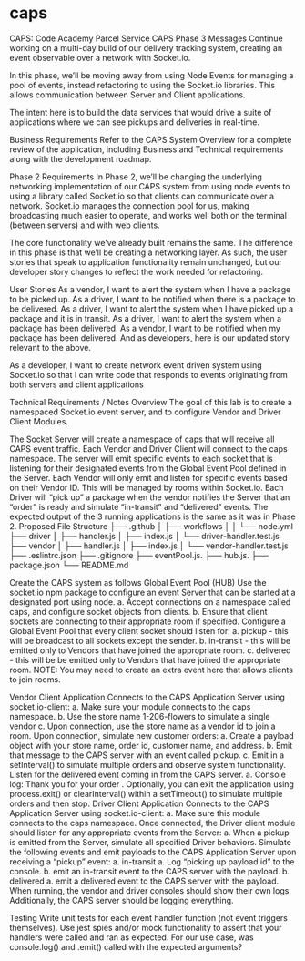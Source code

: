# caps

CAPS: Code Academy Parcel Service
CAPS Phase 3 Messages
Continue working on a multi-day build of our delivery tracking system, creating an event observable over a network with Socket.io.

In this phase, we’ll be moving away from using Node Events for managing a pool of events, instead refactoring to using the Socket.io libraries. This allows communication between Server and Client applications.

The intent here is to build the data services that would drive a suite of applications where we can see pickups and deliveries in real-time.

Business Requirements
Refer to the CAPS System Overview for a complete review of the application, including Business and Technical requirements along with the development roadmap.

Phase 2 Requirements
In Phase 2, we’ll be changing the underlying networking implementation of our CAPS system from using node events to using a library called Socket.io so that clients can communicate over a network. Socket.io manages the connection pool for us, making broadcasting much easier to operate, and works well both on the terminal (between servers) and with web clients.

The core functionality we’ve already built remains the same. The difference in this phase is that we’ll be creating a networking layer. As such, the user stories that speak to application functionality remain unchanged, but our developer story changes to reflect the work needed for refactoring.

User Stories
As a vendor, I want to alert the system when I have a package to be picked up. As a driver, I want to be notified when there is a package to be delivered. As a driver, I want to alert the system when I have picked up a package and it is in transit. As a driver, I want to alert the system when a package has been delivered. As a vendor, I want to be notified when my package has been delivered. And as developers, here is our updated story relevant to the above.

As a developer, I want to create network event driven system using Socket.io so that I can write code that responds to events originating from both servers and client applications

Technical Requirements / Notes
Overview
The goal of this lab is to create a namespaced Socket.io event server, and to configure Vendor and Driver Client Modules.

The Socket Server will create a namespace of caps that will receive all CAPS event traffic.
Each Vendor and Driver Client will connect to the caps namespace.
The server will emit specific events to each socket that is listening for their designated events from the Global Event Pool defined in the Server.
Each Vendor will only emit and listen for specific events based on their Vendor ID. This will be managed by rooms within Socket.io.
Each Driver will “pick up” a package when the vendor notifies the Server that an “order” is ready and simulate “in-transit” and “delivered” events.
The expected output of the 3 running applications is the same as it was in Phase 2.
Proposed File Structure
├── .github │ ├── workflows │ │ └── node.yml ├── driver │ ├── handler.js │ ├── index.js │ └── driver-handler.test.js ├── vendor │ ├── handler.js │ ├── index.js │ └── vendor-handler.test.js ├── .eslintrc.json ├── .gitignore ├── eventPool.js. ├── hub.js. ├── package.json └── README.md

Create the CAPS system as follows
Global Event Pool (HUB)
Use the socket.io npm package to configure an event Server that can be started at a designated port using node. a. Accept connections on a namespace called caps, and configure socket objects from clients. b. Ensure that client sockets are connecting to their appropriate room if specified.
Configure a Global Event Pool that every client socket should listen for: a. pickup - this will be broadcast to all sockets except the sender. b. in-transit - this will be emitted only to Vendors that have joined the appropriate room. c. delivered - this will be be emitted only to Vendors that have joined the appropriate room.
NOTE: You may need to create an extra event here that allows clients to join rooms.

Vendor Client Application
Connects to the CAPS Application Server using socket.io-client: a. Make sure your module connects to the caps namespace. b. Use the store name 1-206-flowers to simulate a single vendor c. Upon connection, use the store name as a vendor id to join a room.
Upon connection, simulate new customer orders: a. Create a payload object with your store name, order id, customer name, and address. b. Emit that message to the CAPS server with an event called pickup. c. Emit in a setInterval() to simulate multiple orders and observe system functionality.
Listen for the delivered event coming in from the CAPS server. a. Console log: Thank you for your order .
Optionally, you can exit the application using process.exit() or clearInterval() within a setTimeout() to simulate multiple orders and then stop.
Driver Client Application
Connects to the CAPS Application Server using socket.io-client: a. Make sure this module connects to the caps namespace.
Once connected, the Driver client module should listen for any appropriate events from the Server: a. When a pickup is emitted from the Server, simulate all specified Driver behaviors.
Simulate the following events and emit payloads to the CAPS Application Server upon receiving a “pickup” event: a. in-transit a. Log “picking up payload.id” to the console. b. emit an in-transit event to the CAPS server with the payload. b. delivered a. emit a delivered event to the CAPS server with the payload.
When running, the vendor and driver consoles should show their own logs. Additionally, the CAPS server should be logging everything.

Testing
Write unit tests for each event handler function (not event triggers themselves).
Use jest spies and/or mock functionality to assert that your handlers were called and ran as expected.
For our use case, was console.log() and .emit() called with the expected arguments?